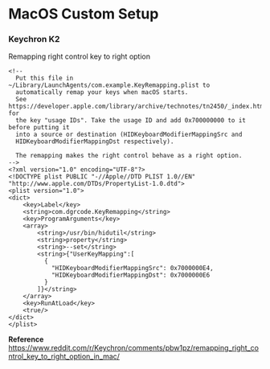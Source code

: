 # MacOS Custom Setup
### Keychron K2
Remapping right control key to right option
```
<!--
  Put this file in ~/Library/LaunchAgents/com.example.KeyRemapping.plist to
  automatically remap your keys when macOS starts.
  See https://developer.apple.com/library/archive/technotes/tn2450/_index.html for
  the key "usage IDs". Take the usage ID and add 0x700000000 to it before putting it
  into a source or destination (HIDKeyboardModifierMappingSrc and
  HIDKeyboardModifierMappingDst respectively).

  The remapping makes the right control behave as a right option.
-->
<?xml version="1.0" encoding="UTF-8"?>
<!DOCTYPE plist PUBLIC "-//Apple//DTD PLIST 1.0//EN" "http://www.apple.com/DTDs/PropertyList-1.0.dtd">
<plist version="1.0">
<dict>
    <key>Label</key>
    <string>com.dgrcode.KeyRemapping</string>
    <key>ProgramArguments</key>
    <array>
        <string>/usr/bin/hidutil</string>
        <string>property</string>
        <string>--set</string>
        <string>{"UserKeyMapping":[
          {
            "HIDKeyboardModifierMappingSrc": 0x7000000E4,
            "HIDKeyboardModifierMappingDst": 0x7000000E6
          }
        ]}</string>
    </array>
    <key>RunAtLoad</key>
    <true/>
</dict>
</plist>

```

**Reference**
https://www.reddit.com/r/Keychron/comments/pbw1pz/remapping_right_control_key_to_right_option_in_mac/

<!-- #evergreen -->

<!-- {BearID:EA3A9EB5-7913-4149-8B0C-B4A2A2D89D1B} -->
